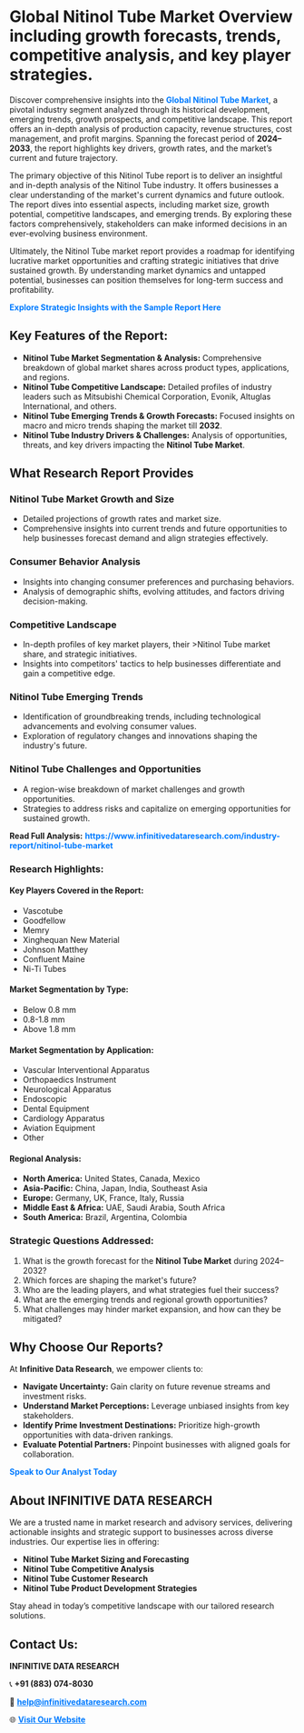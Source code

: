 <h1>Global Nitinol Tube Market Overview including growth forecasts, trends, competitive analysis, and key player strategies.</h1>
<p>
Discover comprehensive insights into the 
<a href="https://www.infinitivedataresearch.com/industry-report/nitinol-tube-market" rel="dofollow" style="color: #007BFF; text-decoration: none;"><strong>Global Nitinol Tube Market</strong></a>, a pivotal industry segment analyzed through its historical development, emerging trends, growth prospects, and competitive landscape. This report offers an in-depth analysis of production capacity, revenue structures, cost management, and profit margins. Spanning the forecast period of <strong>2024–2033</strong>, the report highlights key drivers, growth rates, and the market’s current and future trajectory.
</p>
<p>
The primary objective of this Nitinol Tube report is to deliver an insightful and in-depth analysis of the Nitinol Tube industry. It offers businesses a clear understanding of the market's current dynamics and future outlook. The report dives into essential aspects, including market size, growth potential, competitive landscapes, and emerging trends. By exploring these factors comprehensively, stakeholders can make informed decisions in an ever-evolving business environment.
</p>
<p>
Ultimately, the Nitinol Tube market report provides a roadmap for identifying lucrative market opportunities and crafting strategic initiatives that drive sustained growth. By understanding market dynamics and untapped potential, businesses can position themselves for long-term success and profitability.
</p>
<p>
<a href="https://www.infinitivedataresearch.com/request-sample/reportId=105399" style="color: #007BFF; text-decoration: none;"><strong>Explore Strategic Insights with the Sample Report Here</strong></a>
</p>

<h2>Key Features of the Report:</h2>
<ul>
<li><strong>Nitinol Tube Market Segmentation & Analysis:</strong> Comprehensive breakdown of global market shares across product types, applications, and regions.</li>
<li><strong>Nitinol Tube Competitive Landscape:</strong> Detailed profiles of industry leaders such as Mitsubishi Chemical Corporation, Evonik, Altuglas International, and others.</li>
<li><strong>Nitinol Tube Emerging Trends & Growth Forecasts:</strong> Focused insights on macro and micro trends shaping the market till <strong>2032</strong>.</li>
<li><strong>Nitinol Tube Industry Drivers & Challenges:</strong> Analysis of opportunities, threats, and key drivers impacting the <strong>Nitinol Tube Market</strong>.</li>
</ul>

<h2>What Research Report Provides</h2>
<h3>Nitinol Tube Market Growth and Size</h3>
<ul>
<li>Detailed projections of growth rates and market size.</li>
<li>Comprehensive insights into current trends and future opportunities to help businesses forecast demand and align strategies effectively.</li>
</ul>

<h3>Consumer Behavior Analysis</h3>
<ul>
<li>Insights into changing consumer preferences and purchasing behaviors.</li>
<li>Analysis of demographic shifts, evolving attitudes, and factors driving decision-making.</li>
</ul>

<h3>Competitive Landscape</h3>
<ul>
<li>In-depth profiles of key market players, their >Nitinol Tube market share, and strategic initiatives.</li>
<li>Insights into competitors' tactics to help businesses differentiate and gain a competitive edge.</li>
</ul>

<h3>Nitinol Tube Emerging Trends</h3>
<ul>
<li>Identification of groundbreaking trends, including technological advancements and evolving consumer values.</li>
<li>Exploration of regulatory changes and innovations shaping the industry's future.</li>
</ul>

<h3>Nitinol Tube Challenges and Opportunities</h3>
<ul>
<li>A region-wise breakdown of market challenges and growth opportunities.</li>
<li>Strategies to address risks and capitalize on emerging opportunities for sustained growth.</li>
</ul>
<p><strong>Read Full Analysis:</strong> <a href="https://www.infinitivedataresearch.com/industry-report/nitinol-tube-market" rel="dofollow" style="color: #007BFF; text-decoration: none;"><strong>https://www.infinitivedataresearch.com/industry-report/nitinol-tube-market</strong></a></p>
<h3>Research Highlights:</h3>
<h4>Key Players Covered in the Report:</h4>
<ul><li>Vascotube</li><li>Goodfellow</li><li>Memry</li><li>Xinghequan New Material</li><li>Johnson Matthey</li><li>Confluent Maine</li><li>Ni-Ti Tubes</li></ul>
<h4>Market Segmentation by Type:</h4>
<ul><li>Below 0.8 mm</li><li>0.8-1.8 mm</li><li>Above 1.8 mm</li></ul>
<h4>Market Segmentation by Application:</h4>
<ul><li>Vascular Interventional Apparatus</li><li>Orthopaedics Instrument</li><li>Neurological Apparatus</li><li>Endoscopic</li><li>Dental Equipment</li><li>Cardiology Apparatus</li><li>Aviation Equipment</li><li>Other</li></ul>

<h4>Regional Analysis:</h4>
<ul>
<li><strong>North America:</strong> United States, Canada, Mexico</li>
<li><strong>Asia-Pacific:</strong> China, Japan, India, Southeast Asia</li>
<li><strong>Europe:</strong> Germany, UK, France, Italy, Russia</li>
<li><strong>Middle East & Africa:</strong> UAE, Saudi Arabia, South Africa</li>
<li><strong>South America:</strong> Brazil, Argentina, Colombia</li>
</ul>

<h3>Strategic Questions Addressed:</h3>
<ol>
<li>What is the growth forecast for the <strong>Nitinol Tube Market</strong> during 2024–2032?</li>
<li>Which forces are shaping the market's future?</li>
<li>Who are the leading players, and what strategies fuel their success?</li>
<li>What are the emerging trends and regional growth opportunities?</li>
<li>What challenges may hinder market expansion, and how can they be mitigated?</li>
</ol>

<h2>Why Choose Our Reports?</h2>
<p>At <strong>Infinitive Data Research</strong>, we empower clients to:</p>
<ul>
<li><strong>Navigate Uncertainty:</strong> Gain clarity on future revenue streams and investment risks.</li>
<li><strong>Understand Market Perceptions:</strong> Leverage unbiased insights from key stakeholders.</li>
<li><strong>Identify Prime Investment Destinations:</strong> Prioritize high-growth opportunities with data-driven rankings.</li>
<li><strong>Evaluate Potential Partners:</strong> Pinpoint businesses with aligned goals for collaboration.</li>
</ul>
<p><a href="https://www.infinitivedataresearch.com/industry-report/nitinol-tube-market" rel="dofollow" style="color: #007BFF; text-decoration: none;"><strong>Speak to Our Analyst Today</strong></a></p>

<h2>About INFINITIVE DATA RESEARCH</h2>
<p>We are a trusted name in market research and advisory services, delivering actionable insights and strategic support to businesses across diverse industries. Our expertise lies in offering:</p>
<ul>
<li><strong>Nitinol Tube Market Sizing and Forecasting</strong></li>
<li><strong>Nitinol Tube Competitive Analysis</strong></li>
<li><strong>Nitinol Tube Customer Research</strong></li>
<li><strong>Nitinol Tube Product Development Strategies</strong></li>
</ul>
<p>Stay ahead in today’s competitive landscape with our tailored research solutions.</p>

<h2>Contact Us:</h2>
<p><strong>INFINITIVE DATA RESEARCH</strong></p>
<p>📞 <strong>+91 (883) 074-8030</strong></p>
<p>📧 <strong><a href="mailto:help@infinitivedataresearch.com" style="color: #007BFF;">help@infinitivedataresearch.com</a></strong></p>
<p>🌐 <strong><a href="https://www.infinitivedataresearch.com" rel="dofollow" style="color: #007BFF;">Visit Our Website</a></strong></p>
